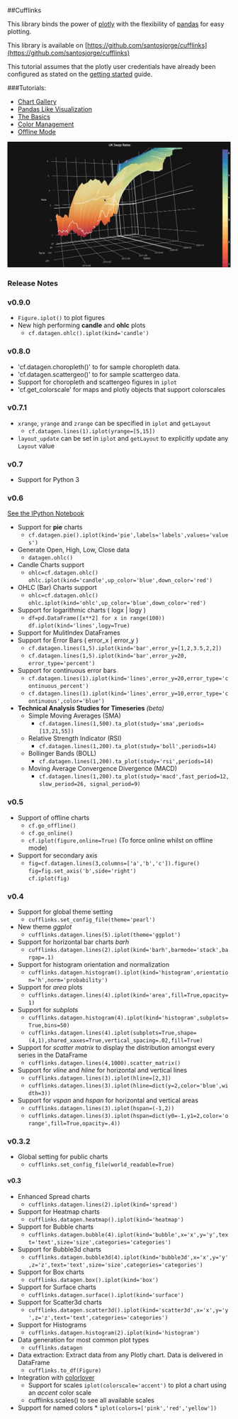 ##Cufflinks

This library binds the power of [plotly](http://www.plot.ly) with the flexibility of [pandas](http://pandas.pydata.org/) for easy plotting.

This library is available on [https://github.com/santosjorge/cufflinks](https://github.com/santosjorge/cufflinks)

This tutorial assumes that the plotly user credentials have already been configured as stated on the [getting started](https://plot.ly/python/getting-started/) guide.

###Tutorials:
* [Chart Gallery](http://nbviewer.ipython.org/gist/santosjorge/b278ce0ae2448f47c31d)
* [Pandas Like Visualization](http://nbviewer.ipython.org/gist/santosjorge/aba934a0d20023a136c2)
* [The Basics](http://nbviewer.ipython.org/gist/santosjorge/f3b07b2be8094deea8c6)
* [Color Management](http://nbviewer.ipython.org/gist/santosjorge/00ca17b121fa2463e18b)
* [Offline Mode](http://nbviewer.ipython.org/gist/santosjorge/5fdbe947496faf7af5e6)

![3D Charts](img/ukswaps.gif)

### Release Notes

### v0.9.0

* `Figure.iplot()` to plot figures
* New high performing **candle** and **ohlc** plots
	* `cf.datagen.ohlc().iplot(kind='candle')`	

### v0.8.0

* 'cf.datagen.choropleth()' to for sample choropleth data. 
* 'cf.datagen.scattergeo()' to for sample scattergeo data. 
* Support for choropleth and scattergeo figures in `iplot`
* 'cf.get_colorscale' for maps and plotly objects that support colorscales

### v0.7.1

* `xrange`, `yrange` and `zrange` can be specified in `iplot` and `getLayout`
	* `cf.datagen.lines(1).iplot(yrange=[5,15])`
* `layout_update` can be set in `iplot` and `getLayout` to explicitly update any `Layout` value

### v0.7

* Support for Python 3

### v0.6  
[See the IPython Notebook](http://nbviewer.ipython.org/gist/santosjorge/72665839a6f05a0567e0?flush_cache=true)

* Support for **pie** charts  
	* `cf.datagen.pie().iplot(kind='pie',labels='labels',values='values')`
* Generate Open, High, Low, Close data
	* `datagen.ohlc()`
* Candle Charts support
	* `ohlc=cf.datagen.ohlc()`  
	  `ohlc.iplot(kind='candle',up_color='blue',down_color='red')`
* OHLC (Bar) Charts support
	* `ohlc=cf.datagen.ohlc()`  
	  `ohlc.iplot(kind='ohlc',up_color='blue',down_color='red')`
* Support for logarithmic charts ( logx | logy )
	* `df=pd.DataFrame([x**2] for x in range(100))`  
	  `df.iplot(kind='lines',logy=True)`  
* Support for MulitIndex DataFrames
* Support for Error Bars ( error_x | error_y )
	* `cf.datagen.lines(1,5).iplot(kind='bar',error_y=[1,2,3.5,2,2])`  
	* `cf.datagen.lines(1,5).iplot(kind='bar',error_y=20, error_type='percent')`   
* Support for continuous error bars
	* `cf.datagen.lines(1).iplot(kind='lines',error_y=20,error_type='continuous_percent')`
	* `cf.datagen.lines(1).iplot(kind='lines',error_y=10,error_type='continuous',color='blue')`
* **Technical Analysis Studies for Timeseries** *(beta)*  
	* Simple Moving Averages (SMA)
		* `cf.datagen.lines(1,500).ta_plot(study='sma',periods=[13,21,55])` 
	* Relative Strength Indicator (RSI)
		* `cf.datagen.lines(1,200).ta_plot(study='boll',periods=14)`  
	* Bollinger Bands (BOLL)
		* `cf.datagen.lines(1,200).ta_plot(study='rsi',periods=14)`  
	* Moving Average Convergence Divergence (MACD)
		* `cf.datagen.lines(1,200).ta_plot(study='macd',fast_period=12,slow_period=26,
                                signal_period=9)`  



### v0.5

* Support of offline charts
	* `cf.go_offline()`
	* `cf.go_online()`
	* `cf.iplot(figure,online=True)` (To force online whilst on offline mode)
* Support for secondary axis
	* `fig=cf.datagen.lines(3,columns=['a','b','c']).figure()`  
	  `fig=fig.set_axis('b',side='right')`  
	  `cf.iplot(fig)`  


### v0.4

* Support for global theme setting
	* `cufflinks.set_config_file(theme='pearl')`
* New theme *ggplot*
	* `cufflinks.datagen.lines(5).iplot(theme='ggplot')`
* Support for horizontal bar charts *barh*
	* `cufflinks.datagen.lines(2).iplot(kind='barh',barmode='stack',bargap=.1)`
* Support for histogram orientation and normalization
	* `cufflinks.datagen.histogram().iplot(kind='histogram',orientation='h',norm='probability')`
* Support for *area* plots
	* `cufflinks.datagen.lines(4).iplot(kind='area',fill=True,opacity=1)`
* Support for *subplots*
	* `cufflinks.datagen.histogram(4).iplot(kind='histogram',subplots=True,bins=50)`
	* `cufflinks.datagen.lines(4).iplot(subplots=True,shape=(4,1),shared_xaxes=True,vertical_spacing=.02,fill=True)`
* Support for *scatter matrix* to display the distribution amongst every series in the DataFrame
	* `cufflinks.datagen.lines(4,1000).scatter_matrix()`
* Support for *vline* and *hline* for horizontal and vertical lines
	* `cufflinks.datagen.lines(3).iplot(hline=[2,3])`
	* `cufflinks.datagen.lines(3).iplot(hline=dict(y=2,color='blue',width=3))`
* Support for *vspan* and *hspan* for horizontal and vertical areas
	* `cufflinks.datagen.lines(3).iplot(hspan=(-1,2))`
	* `cufflinks.datagen.lines(3).iplot(hspan=dict(y0=-1,y1=2,color='orange',fill=True,opacity=.4))`


### v0.3.2

* Global setting for public charts
	* `cufflinks.set_config_file(world_readable=True)`

#### v0.3

* Enhanced Spread charts
	* `cufflinks.datagen.lines(2).iplot(kind='spread')`
* Support for Heatmap charts
	* `cufflinks.datagen.heatmap().iplot(kind='heatmap')`
* Support for Bubble charts
	* `cufflinks.datagen.bubble(4).iplot(kind='bubble',x='x',y='y',text='text',size='size',categories='categories')`
* Support for Bubble3d charts
	* `cufflinks.datagen.bubble3d(4).iplot(kind='bubble3d',x='x',y='y',z='z',text='text',size='size',categories='categories')`
* Support for Box charts
	* `cufflinks.datagen.box().iplot(kind='box')`
* Support for Surface charts
	* `cufflinks.datagen.surface().iplot(kind='surface')`
* Support for Scatter3d charts
	* `cufflinks.datagen.scatter3d().iplot(kind='scatter3d',x='x',y='y',z='z',text='text',categories='categories')`
* Support for Histograms
	* `cufflinks.datagen.histogram(2).iplot(kind='histogram')`
* Data generation for most common plot types
	* `cufflinks.datagen`
* Data extraction: Extract data from any Plotly chart. Data is delivered in DataFrame
	* `cufflinks.to_df(Figure)`
* Integration with [colorlover](https://github.com/jackparmer/colorlover/)
	* Support for scales `iplot(colorscale='accent')` to plot a chart using an *accent* color scale
	* cufflinks.scales() to see all available scales
* Support for named colors
		* `iplot(colors=['pink','red','yellow'])`

